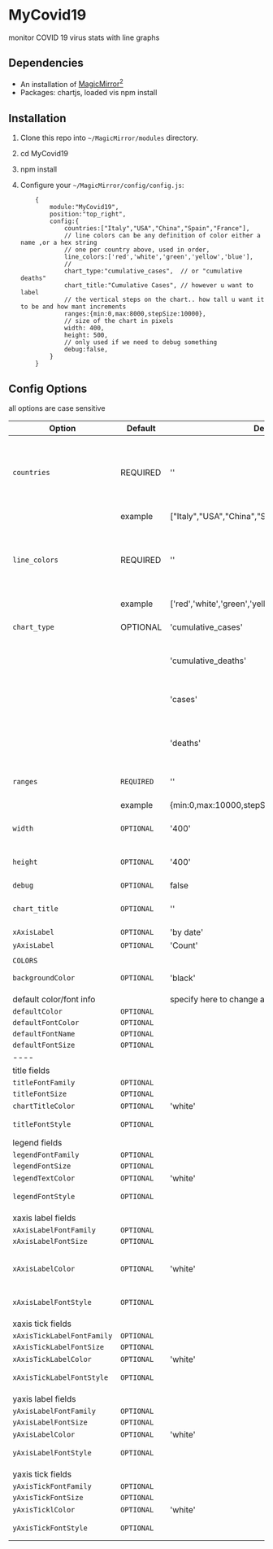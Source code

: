 # MyCovid19

monitor COVID 19 virus stats with line graphs



## Dependencies

* An installation of [MagicMirror<sup>2</sup>](https://github.com/MichMich/MagicMirror)
* Packages: chartjs, loaded vis npm install

## Installation

1. Clone this repo into `~/MagicMirror/modules` directory.
2. cd MyCovid19
3. npm install
4. Configure your `~/MagicMirror/config/config.js`:

    ```
		{
			module:"MyCovid19",
			position:"top_right",
			config:{
				countries:["Italy","USA","China","Spain","France"],
				// line colors can be any definition of color either a name ,or a hex string
				// one per country above, used in order,
				line_colors:['red','white','green','yellow','blue'],
				//				
				chart_type:"cumulative_cases",  // or "cumulative deaths"
				chart_title:"Cumulative Cases", // however u want to label
				// the vertical steps on the chart.. how tall u want it to be and how mant increments
				ranges:{min:0,max:8000,stepSize:10000},
				// size of the chart in pixels
			    width: 400,
			    height: 500,
			    // only used if we need to debug something
			    debug:false,
			}
		}
    ```

## Config Options

all options are case sensitive

| **Option** | **Default** | **Default** | **Info**
| --- | --- | --- | --- |
| `countries` | REQUIRED | '' | the list of countries for which you would like the chart to report |
||example | ["Italy","USA","China","Spain", "Germany"]|
| `line_colors` | REQUIRED | '' | an array of colors to represent the individual country data|
|| example| ['red','white','green','yellow','#34ebde','#34ebde']|
| `chart_type` | OPTIONAL | 'cumulative_cases' | cases reported by country |
|        |          |'cumulative_deaths' |  deaths reported by country |
|        |          |'cases' | new cases reported by day by country |
|        |          |'deaths' | new deaths reported by day by country |
| `ranges` | `REQUIRED` | ''| the Y axis size and step rate ) |
||example|	{min:0,max:10000,stepSize:2000}
| `width` | `OPTIONAL` | '400'  |  width of the output chart |
| `height` | `OPTIONAL`| '400' | height of the output chart |
| `debug` | `OPTIONAL` | false ||
| `chart_title`| `OPTIONAL` | '' | title over the chart data |
| `xAxisLabel`| `OPTIONAL` | 'by date' | |
| `yAxisLabel`| `OPTIONAL` | 'Count' | |
| |||||
| `COLORS`||||
| `backgroundColor` | `OPTIONAL` | 'black' | background of chart |
|||||
| default color/font info ||specify here to change all at once|
|`defaultColor`|`OPTIONAL`|||
|`defaultFontColor`|`OPTIONAL`|||
|`defaultFontName`|`OPTIONAL`|||
|`defaultFontSize`|`OPTIONAL`|||
|----||||
| title fields ||||
| `titleFontFamily`|`OPTIONAL`|||
|`titleFontSize`|`OPTIONAL`|||
|`chartTitleColor`|`OPTIONAL`|'white'||
|`titleFontStyle`| `OPTIONAL`|| 'bold', 'italic'|
|legend fields||||
|`legendFontFamily`|`OPTIONAL`|||
|`legendFontSize`|`OPTIONAL`|||
|`legendTextColor`|`OPTIONAL`|'white'||
|`legendFontStyle`| `OPTIONAL`|| 'bold', 'italic'|
|||||
|xaxis label fields||||
|`xAxisLabelFontFamily`|`OPTIONAL`|||
|`xAxisLabelFontSize`|`OPTIONAL`|||
|`xAxisLabelColor`|`OPTIONAL`|'white'|color of the label on the horizontal axes|
|`xAxisLabelFontStyle`| `OPTIONAL`|| 'bold', 'italic'|
|||||
|xaxis tick fields|||||
|`xAxisTickLabelFontFamily`|`OPTIONAL`|||
|`xAxisTickLabelFontSize`|`OPTIONAL`|||
|`xAxisTickLabelColor`| `OPTIONAL`|'white'| |
|`xAxisTickLabelFontStyle`| `OPTIONAL`|| 'bold', 'italic'|
|||||
|yaxis label fields||||
|`yAxisLabelFontFamily`|`OPTIONAL`|||
|`yAxisLabelFontSize`|`OPTIONAL`|||
|`yAxisLabelColor`| `OPTIONAL`|'white'| |
|`yAxisLabelFontStyle`| `OPTIONAL`|| 'bold', 'italic'|
|||||
|yaxis tick fields||||
|`yAxisTickFontFamily`|`OPTIONAL`|||
|`yAxisTickFontSize`|`OPTIONAL`|||
|`yAxisTicklColor`| `OPTIONAL`|'white'| |
|`yAxisTickFontStyle`| `OPTIONAL`|| 'bold', 'italic'|
